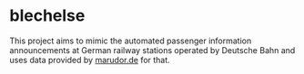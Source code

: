 # blechelse

This project aims to mimic the automated passenger information announcements at German railway stations operated by Deutsche Bahn and uses data provided by [marudor.de](https://marudor.de) for that.  
